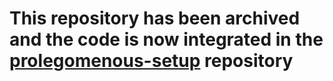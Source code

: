 # This repository has been archived and the code is now integrated in the [prolegomenous-setup](https://github.com/RaphaeldeGail/prolegomenous-setup) repository
